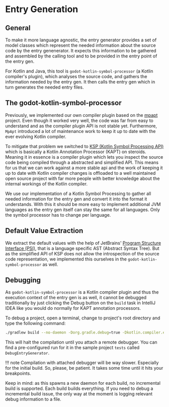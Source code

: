 # Entry Generation

## General

To make it more language agnostic, the entry generator provides a set of model classes which represent the needed information about the source code by the entry genenerator.
It expects this information to be gathered and assembled by the calling tool and to be provided in the entry point of the entry gen.

For Kotlin and Java, this tool is `godot-kotlin-symbol-processor` (a Kotlin compiler's plugin), which analyses the source code, and gathers the information needed by the entry gen.
It then calls the entry gen which in turn generates the needed entry files.

## The godot-kotlin-symbol-processor

Previously, we implemented our own compiler plugin based on the [mpapt](https://github.com/Foso/MpApt) project.
Even though it worked very well, the code was far from easy to understand and as the compiler plugin API is not stable yet.
Furthermore, `MpApt` introduced a lot of maintenance work to keep it up to date with the ever evolving Kotlin compiler.

To mitigate that problem we switched to [KSP (Kotlin Symbol Processing API)](https://github.com/google/ksp) which is basically a Kotlin Annotation Processor (KAPT) on steroids.
Meaning it in essence is a compiler plugin which lets you inspect the source code being compiled through a abstracted and simplified API.
This means for us that we can work against a more stable api and the work of keeping it up to date with Kotlin compiler changes is offloaded
to a well maintained open source project with far more people with better knowledge about the internal workings of the Kotlin compiler.

We use our implementation of a Kotlin Symbol Processing to gather all needed information for the entry gen and convert it into the format it understands.
With this it should be more easy to implement additional JVM languages as the entry gen itself can stay the same for all languages. Only the symbol processor has to change per language.

## Default Value Extraction

We extract the default values with the help of JetBrains' [Program Structure Interface (PSI)](https://plugins.jetbrains.com/docs/intellij/psi.html),
that is a language specific AST (Abstract Syntax Tree). But as the simplified API of KSP does not allow the introspection of the source code representation,
we implemented this ourselves in the `godot-kotlin-symbol-processor` as well.

## Debugging

As `godot-kotlin-symbol-processor` is a Kotlin compiler plugin and thus the execution context of the entry gen is as well,
it cannot be debugged traditionally by just clicking the Debug button on the `build` task in IntelliJ IDEA like you would do normally for KAPT annotation processors.

To debug a project, open a terminal, change to project's root directory and type the following command:

```bash
./gradlew build --no-daemon -Dorg.gradle.debug=true -Dkotlin.compiler.execution.strategy="in-process" -Dkotlin.daemon.jvm.options="-Xdebug,-Xrunjdwp:transport=dt_socket,address=5005,server=y,suspend=n"
```

This will halt the compilation until you attach a remote debugger. You can find a pre-configured run for it in the sample project `tests` called `DebugEntryGenerator`.

!!! note
    Compilation with attached debugger will be way slower. Especially for the initial build. So, please, be patient. It takes some time until it hits your breakpoints.

Keep in mind: as this spawns a new daemon for each build, no incremental build is supported.
Each build builds everything. If you need to debug a incremental build issue, the only way at the moment is logging relevant debug information to a file.
